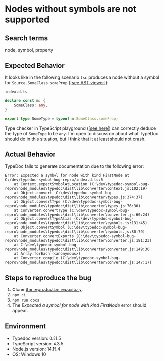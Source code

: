 # Nodes without symbols are not supported

## Search terms

node, symbol, property

## Expected Behavior

It looks like in the following scenario `tsc` produces a node without a symbol
for `Source.SomeClass.someProp` ([[see AST
viewer]](https://ts-ast-viewer.com/#code/CYUwxgNghgTiAEYD2A7AzgF3gWwFzwG8AoeU+AZSWxAGFo018oUBPAGiIF8iiQAPAA5IYWDCwEJK1ACriEAXnhiJSAGY4AdFNr00GtFRAAFGEgEBuIA)):

`index.d.ts`
```ts
declare const m: {
    SomeClass: any,
}

export type SomeType = typeof m.SomeClass.someProp;
```

Type checker in TypeScript playground ([[see
here]](https://www.typescriptlang.org/play#code/CYUwxgNghgTiAEYD2A7AzgF3gWwFzwG8AoeU+AZSWxAGFo018oUBPAGiIF8iiQAPAA5IYWDCwEJK1ACriEAXnhiJSAGY4AdFNr00GtFRAAFGEgEBuIA))
can correctly deduce the type of `SomeType` to be `any`. I'm open to discussion
about what TypeDoc should do in this situation, but I think that it at least
should not crash.

## Actual Behavior

TypeDoc fails to generate documentation due to the following error:

```
Error: Expected a symbol for node with kind FirstNode at C:/dev/typedoc-symbol-bug-repro/index.d.ts:5
    at Context.expectSymbolAtLocation (C:\dev\typedoc-symbol-bug-repro\node_modules\typedoc\dist\lib\converter\context.js:102:19)
    at Object.convert (C:\dev\typedoc-symbol-bug-repro\node_modules\typedoc\dist\lib\converter\types.js:374:37)
    at Object.convertType (C:\dev\typedoc-symbol-bug-repro\node_modules\typedoc\dist\lib\converter\types.js:76:30)
    at Converter.convertType (C:\dev\typedoc-symbol-bug-repro\node_modules\typedoc\dist\lib\converter\converter.js:60:24)
    at Object.convertTypeAlias (C:\dev\typedoc-symbol-bug-repro\node_modules\typedoc\dist\lib\converter\symbols.js:131:45)
    at Object.convertSymbol (C:\dev\typedoc-symbol-bug-repro\node_modules\typedoc\dist\lib\converter\symbols.js:80:79)
    at Converter.convertExports (C:\dev\typedoc-symbol-bug-repro\node_modules\typedoc\dist\lib\converter\converter.js:181:23)
    at C:\dev\typedoc-symbol-bug-repro\node_modules\typedoc\dist\lib\converter\converter.js:149:30
    at Array.forEach (<anonymous>)
    at Converter.compile (C:\dev\typedoc-symbol-bug-repro\node_modules\typedoc\dist\lib\converter\converter.js:147:17)
```

## Steps to reproduce the bug

1. Clone [the reproduction repository](https://github.com/ejuda/typedoc-symbol-bug-repro).
2. `npm ci`
3. `npm run docs`
4. The _Expected a symbol for node with kind FirstNode_ error should appear.

## Environment

-   Typedoc version: 0.21.5
-   TypeScript version: 4.3.5
-   Node.js version: 14.15.4
-   OS: Windows 10
